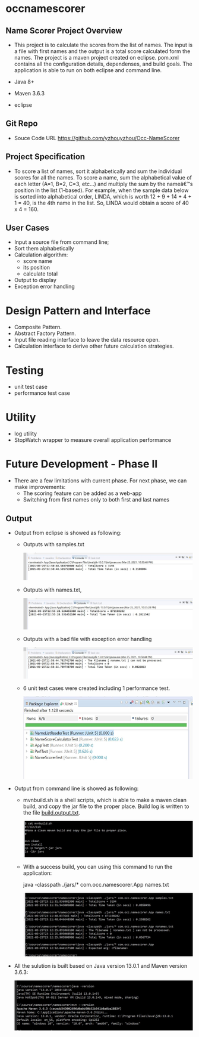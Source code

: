 # occnamescorer

## Name Scorer Project Overview
*   This project is to calculate the scores from the list of names. The input is a file with first names and the output is a total score calculated form the names. The project is a maven project created on eclipse. pom.xml contains all the configuration details, dependenses, and build goals. The application is able to run on both eclipse and command line.

*   Java 8+
*   Maven 3.6.3
*   eclipse


## Git Repo
*   Souce Code URL  https://github.com/yzhouyzhou/Occ-NameScorer

## Project Specification
*   To score a list of names, sort it alphabetically and sum the individual scores 
for all the names. To score a name, sum the alphabetical value of each letter (A=1, B=2, 
C=3, etc...) and multiply the sum by the nameâ€™s position in the list (1-based).
For example, when the sample data below is sorted into alphabetical order, LINDA, 
which is worth 12 + 9 + 14 + 4 + 1 = 40, is the 4th name in the list. So, LINDA would 
obtain a score of 40 x 4 = 160.

## User Cases
*   Input a source file from command line;
*   Sort them alphabetically
*   Calculation algorithm: 
    *   score name 
    *   its position
    *   calculate total
*   Output to display
*   Exception error handling

# Design Pattern and Interface
*   Composite Pattern.
*   Abstract Factory Pattern.
*   Input file reading interface to leave the data resource open.
*   Calculation interface to derive other future calculation strategies.

# Testing
*   unit test case
*   performance test case
    
# Utility
*   log utility
*   StopWatch wrapper to measure overall application performance


# Future Development - Phase II
*   There are a few limitations with current phase. For next phase, we can make improvements:
    *   The scoring feature can be added as a web-app
    *   Switching from first names only to both first and last names


## Output

*   Output from eclipse is showed as following:
   
    *   Outputs with samples.txt

        ![node-image1](images/node1.JPG)
    


    *   Outputs with names.txt, 

        ![node-image2](images/node2.JPG)



    *   Outputs with a bad file with exception error handling

        ![node-image3](images/node3.JPG)



    *   6 unit test cases were created including 1 performance test. 

        ![node-image4](images/node4.JPG)



*   Output from command line is showed as following:

    *   mvnbuild.sh is a shell scripts, which is able to make a maven clean build, and copy the jar file to the proper place.  Build log is written to the file [build.output.txt](https://github.com/yzhouyzhou/Occ-NameScorer/blob/main/build.output.txt). 

        ![node-image5](images/node5.JPG)


    *   With a success build, you can using this command to run the application:

        java -classpath ./jars/* com.occ.namescorer.App names.txt

        ![node-image6](images/node6.JPG)


*   All the sulution is built based on Java version 13.0.1 and Maven version 3.6.3:

       ![node-image7](images/node7.JPG)




